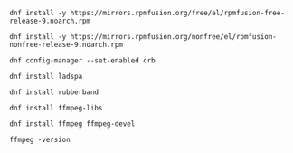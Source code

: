 ```
dnf install -y https://mirrors.rpmfusion.org/free/el/rpmfusion-free-release-9.noarch.rpm
```

```
dnf install -y https://mirrors.rpmfusion.org/nonfree/el/rpmfusion-nonfree-release-9.noarch.rpm
```

```
dnf config-manager --set-enabled crb
```

```
dnf install ladspa
```

```
dnf install rubberband
```

```
dnf install ffmpeg-libs
```

```
dnf install ffmpeg ffmpeg-devel
```

```
ffmpeg -version
```

